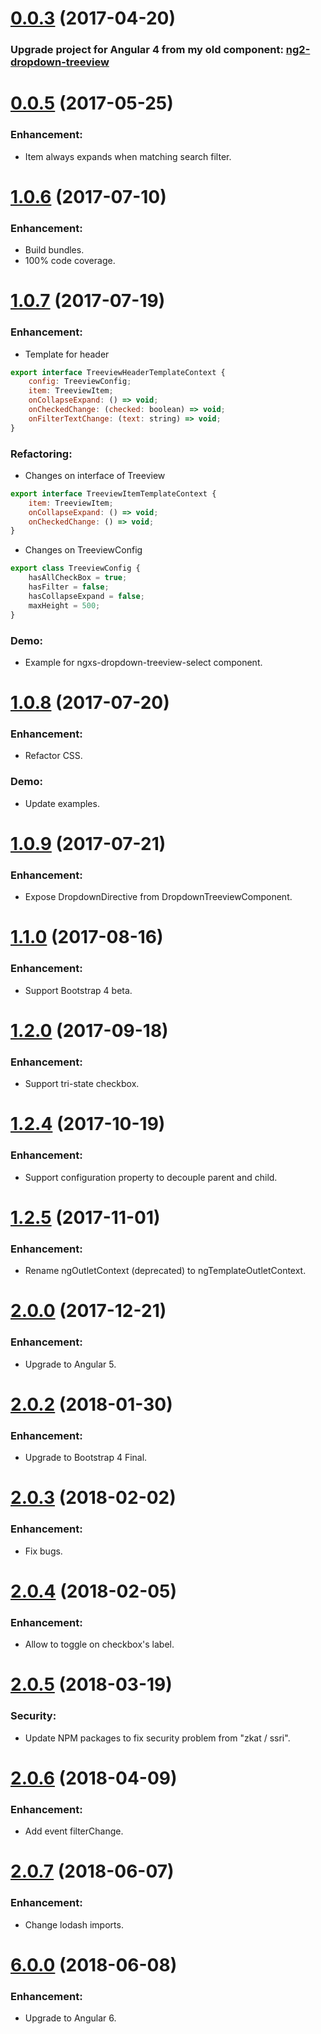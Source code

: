 <a name="0.0.3"></a>
# [0.0.3](https://www.npmjs.com/package/ngxs-dropdown-tree) (2017-04-20)

### Upgrade project for Angular 4 from my old component: [ng2-dropdown-treeview](https://www.npmjs.com/package/ng2-dropdown-treeview)

# [0.0.5](https://www.npmjs.com/package/ngxs-dropdown-tree) (2017-05-25)

### Enhancement: 
* Item always expands when matching search filter.

# [1.0.6](https://www.npmjs.com/package/ngxs-dropdown-tree) (2017-07-10)

### Enhancement: 
* Build bundles.
* 100% code coverage.

# [1.0.7](https://www.npmjs.com/package/ngxs-dropdown-tree) (2017-07-19)

### Enhancement:
* Template for header
```js
export interface TreeviewHeaderTemplateContext {
    config: TreeviewConfig;
    item: TreeviewItem;
    onCollapseExpand: () => void;
    onCheckedChange: (checked: boolean) => void;
    onFilterTextChange: (text: string) => void;
}
```
### Refactoring:
* Changes on interface of Treeview
```js
export interface TreeviewItemTemplateContext {
    item: TreeviewItem;
    onCollapseExpand: () => void;
    onCheckedChange: () => void;
}
```
* Changes on TreeviewConfig
```js
export class TreeviewConfig {
    hasAllCheckBox = true;
    hasFilter = false;
    hasCollapseExpand = false;
    maxHeight = 500;
}
```
### Demo:
* Example for ngxs-dropdown-treeview-select component.

# [1.0.8](https://www.npmjs.com/package/ngxs-dropdown-tree) (2017-07-20)
### Enhancement:
* Refactor CSS.
### Demo:
* Update examples.

# [1.0.9](https://www.npmjs.com/package/ngxs-dropdown-tree) (2017-07-21)
### Enhancement:
* Expose DropdownDirective from DropdownTreeviewComponent.

# [1.1.0](https://www.npmjs.com/package/ngxs-dropdown-tree) (2017-08-16)
### Enhancement:
* Support Bootstrap 4 beta.

# [1.2.0](https://www.npmjs.com/package/ngxs-dropdown-tree) (2017-09-18)
### Enhancement:
* Support tri-state checkbox.

# [1.2.4](https://www.npmjs.com/package/ngxs-dropdown-tree) (2017-10-19)
### Enhancement:
* Support configuration property to decouple parent and child.

# [1.2.5](https://www.npmjs.com/package/ngxs-dropdown-tree) (2017-11-01)
### Enhancement:
* Rename ngOutletContext (deprecated) to ngTemplateOutletContext.

# [2.0.0](https://www.npmjs.com/package/ngxs-dropdown-tree) (2017-12-21)
### Enhancement:
* Upgrade to Angular 5.

# [2.0.2](https://www.npmjs.com/package/ngxs-dropdown-tree) (2018-01-30)
### Enhancement:
* Upgrade to Bootstrap 4 Final.

# [2.0.3](https://www.npmjs.com/package/ngxs-dropdown-tree) (2018-02-02)
### Enhancement:
* Fix bugs.

# [2.0.4](https://www.npmjs.com/package/ngxs-dropdown-tree) (2018-02-05)
### Enhancement:
* Allow to toggle on checkbox's label.

# [2.0.5](https://www.npmjs.com/package/ngxs-dropdown-tree) (2018-03-19)
### Security:
* Update NPM packages to fix security problem from "zkat / ssri".

# [2.0.6](https://www.npmjs.com/package/ngxs-dropdown-tree) (2018-04-09)
### Enhancement:
* Add event filterChange.

# [2.0.7](https://www.npmjs.com/package/ngxs-dropdown-tree) (2018-06-07)
### Enhancement:
* Change lodash imports.

# [6.0.0](https://www.npmjs.com/package/ngxs-dropdown-tree) (2018-06-08)
### Enhancement:
* Upgrade to Angular 6.
